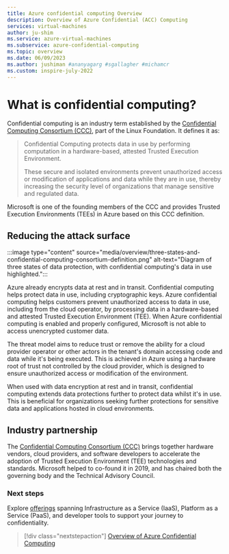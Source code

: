 ```yaml
---
title: Azure confidential computing Overview
description: Overview of Azure Confidential (ACC) Computing
services: virtual-machines
author: ju-shim
ms.service: azure-virtual-machines
ms.subservice: azure-confidential-computing
ms.topic: overview
ms.date: 06/09/2023
ms.author: jushiman #ananyagarg #sgallagher #michamcr
ms.custom: inspire-july-2022
---
```


# What is confidential computing?

Confidential computing is an industry term established by the [Confidential Computing Consortium (CCC)](https://confidentialcomputing.io/wp-content/uploads/sites/10/2023/03/CCC_outreach_whitepaper_updated_November_2022.pdf), part of the Linux Foundation. It defines it as:

> Confidential Computing protects data in use by performing computation in a hardware-based, attested Trusted Execution Environment.
>
> These secure and isolated environments prevent unauthorized access or modification of applications and data while they are in use, thereby increasing the security level of organizations that manage sensitive and regulated data.

Microsoft is one of the founding members of the CCC and provides Trusted Execution Environments (TEEs) in Azure based on this CCC definition.

## Reducing the attack surface

:::image type="content" source="media/overview/three-states-and-confidential-computing-consortium-definition.png" alt-text="Diagram of three states of data protection, with confidential computing's data in use highlighted.":::

Azure already encrypts data at rest and in transit. Confidential computing helps protect data in use, including cryptographic keys. Azure confidential computing helps customers prevent unauthorized access to data in use, including from the cloud operator, by processing data in a hardware-based and attested Trusted Execution Environment (TEE).  When Azure confidential computing is enabled and properly configured, Microsoft is not able to access unencrypted customer data.

The threat model aims to reduce trust or remove the ability for a cloud provider operator or other actors in the tenant's domain accessing code and data while it's being executed. This is achieved in Azure using a hardware root of trust not controlled by the cloud provider, which is designed to ensure unauthorized access or modification of the environment.

When used with data encryption at rest and in transit, confidential computing extends data protections further to protect data whilst it's in use. This is beneficial for organizations seeking further protections for sensitive data and applications hosted in cloud environments. 

## Industry partnership
The [Confidential Computing Consortium (CCC)](https://confidentialcomputing.io/) brings together hardware vendors, cloud providers, and software developers to accelerate the adoption of Trusted Execution Environment (TEE) technologies and standards. Microsoft helped to co-found it in 2019, and has chaired both the governing body and the Technical Advisory Council. 

### Next steps
Explore [offerings](https://aka.ms/azurecc) spanning Infrastructure as a Service (IaaS), Platform as a Service (PaaS), and developer tools to support your journey to confidentiality. 

> [!div class="nextstepaction"]
> [Overview of Azure Confidential Computing](overview-azure-products.md)
